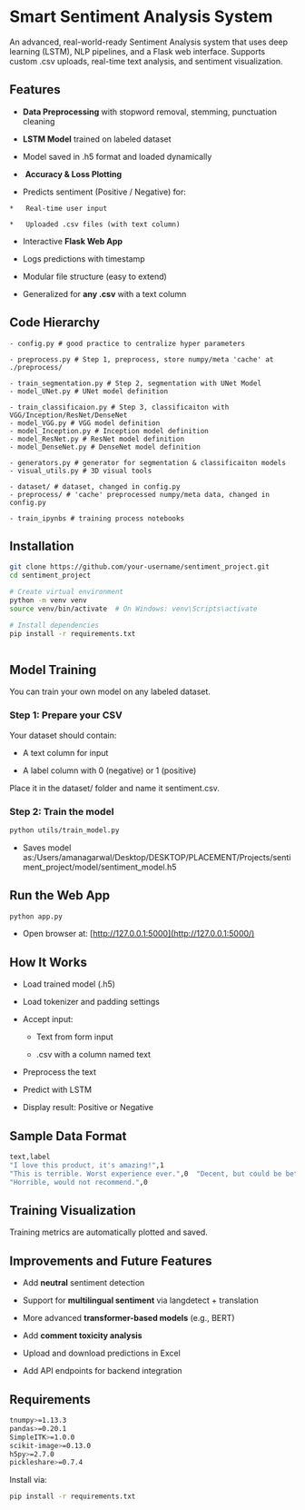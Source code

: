 

Smart Sentiment Analysis System
==================================

An advanced, real-world-ready Sentiment Analysis system that uses deep learning (LSTM), NLP pipelines, and a Flask web interface. Supports custom .csv uploads, real-time text analysis, and sentiment visualization.

Features
-----------

*  **Data Preprocessing** with stopword removal, stemming, punctuation cleaning
    
*   **LSTM Model** trained on labeled dataset
    
*    Model saved in .h5 format and loaded dynamically
    
*    **Accuracy & Loss Plotting**
    
*    Predicts sentiment (Positive / Negative) for:
    
    *   Real-time user input
        
    *   Uploaded .csv files (with text column)
        
*    Interactive **Flask Web App**
    
*    Logs predictions with timestamp
    
*    Modular file structure (easy to extend)
    
*    Generalized for **any .csv** with a text column



## Code Hierarchy

```
- config.py # good practice to centralize hyper parameters

- preprocess.py # Step 1, preprocess, store numpy/meta 'cache' at ./preprocess/

- train_segmentation.py # Step 2, segmentation with UNet Model
- model_UNet.py # UNet model definition

- train_classificaion.py # Step 3, classificaiton with VGG/Inception/ResNet/DenseNet
- model_VGG.py # VGG model definition
- model_Inception.py # Inception model definition
- model_ResNet.py # ResNet model definition
- model_DenseNet.py # DenseNet model definition

- generators.py # generator for segmentation & classificaiton models
- visual_utils.py # 3D visual tools

- dataset/ # dataset, changed in config.py
- preprocess/ # 'cache' preprocessed numpy/meta data, changed in config.py

- train_ipynbs # training process notebooks
```
    
Installation
---------------

   
``` bash
git clone https://github.com/your-username/sentiment_project.git  
cd sentiment_project  

# Create virtual environment  
python -m venv venv  
source venv/bin/activate  # On Windows: venv\Scripts\activate  

# Install dependencies  
pip install -r requirements.txt   



``` 


Model Training
-----------------

You can train your own model on any labeled dataset.

### Step 1: Prepare your CSV

Your dataset should contain:

*   A text column for input
    
*   A label column with 0 (negative) or 1 (positive)
    

Place it in the dataset/ folder and name it sentiment.csv.

### Step 2: Train the model

```bash
python utils/train_model.py   
```

*   Saves model as:/Users/amanagarwal/Desktop/DESKTOP/PLACEMENT/Projects/sentiment\_project/model/sentiment\_model.h5
    

 Run the Web App
------------------

```bash
python app.py 
```  

*   Open browser at: [http://127.0.0.1:5000](http://127.0.0.1:5000/)
    

How It Works
---------------

*   Load trained model (.h5)
    
*   Load tokenizer and padding settings
    
*   Accept input:
    
    *   Text from form input
        
    *   .csv with a column named text
        
*   Preprocess the text
    
*   Predict with LSTM
    
*   Display result: Positive or Negative
    

Sample Data Format
---------------------
```bash
text,label  
"I love this product, it's amazing!",1  
"This is terrible. Worst experience ever.",0  "Decent, but could be better.",1  
"Horrible, would not recommend.",0 
```

 Training Visualization
-------------------------

Training metrics are automatically plotted and saved.

 Improvements and Future Features
-----------------------------------

*    Add **neutral** sentiment detection
    
*    Support for **multilingual sentiment** via langdetect + translation
    
*    More advanced **transformer-based models** (e.g., BERT)
    
*    Add **comment toxicity analysis**
    
*    Upload and download predictions in Excel
    
*    Add API endpoints for backend integration
    

 Requirements
---------------
```bash
tnumpy>=1.13.3
pandas>=0.20.1
SimpleITK>=1.0.0
scikit-image>=0.13.0
h5py>=2.7.0
pickleshare>=0.7.4
```

Install via:
```bash
pip install -r requirements.txt   
```


